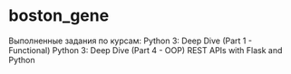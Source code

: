 # boston_gene
Выполненные задания по курсам:
Python 3: Deep Dive (Part 1 - Functional)
Python 3: Deep Dive (Part 4 - OOP)
REST APIs with Flask and Python
